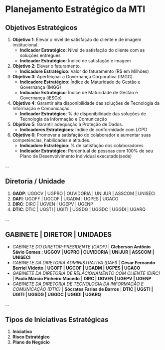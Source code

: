 # Planejamento Estratégico da MTI

## Objetivos Estratégicos
1. **Objetivo 1**: Elevar o nível de satisfação do cliente e de imagem institucional.  
   - **Indicador Estratégico**: Nível de satisfação do cliente com as soluções entregues
   - **Indicador Estratégico**: Índice de satisfação e imagem
2. **Objetivo 2**: Elevar o faturamento.  
   - **Indicadore Estratégico**: Valor do faturamento (R$ em Milhões)
3. **Objetivo 3**: Aperfeiçoar a Governança Corporativa (IMGG).  
   - **Indicadore Estratégico**: Índice de Maturidade de Gestão e Governança (IMGG)
   - **Indicador Estratégico**: Índice de Maturidade de Gestão e Governança (iESGo)
4. **Objetivo 4**: Garantir alta disponibilidade das soluções de Tecnologia da Informação e Comunicação.  
   - **Indicador Estratégico**: % de disponibilidade das soluções de Tecnologia da Informação e Comunicação
5. **Objetivo 5**: Garantir adequação à Proteção de Dados.  
   - **Indicadores Estratégicos**: Índice de conformidade com LGPD
6. **Objetivo 6**: Promover a satisfação do colaborador e aumentar suas competências, habilidades e atitudes.  
   - **Indicadore Estratégico**: % de satisfação dos colaboradores
   - **Indicador Estratégico**: Percentual de pessoas com 100% de seu Plano de Desenvolvimento Individual executado(sede)

...

## Diretoria / Unidade
1. **GADP**: UGGOV | UGPRO | OUVIDORIA | UNIJUR | ASSCOM | UNISECI
2. **DAFI**: UGOFF | UGCOF | UGADM | UGPES | UGACO
3. **DIRC**: DIRC | UGVEN | UGEPV | UGENP
4. **DTIC**: DTIC | UGSTI | UGITI | UGSDG | UGGDC | UGGDI | UGARQ

...

## GABINETE | DIRETOR | UNIDADES
- *GABINETE DO DIRETOR-PRESIDENTE (GADP)* | **Cleberson Antônio Sávio Gomes** : **UGGOV | UGPRO | OUVIDORIA | UNIJUR | ASSCOM | UNISECI**
- *GABINETE DA DIRETORIA ADMINISTRATIVA (DAFI)* | **César Fernando Berriel Vidotto** | **UGOFF | UGCOF | UGADM | UGPES | UGACO**
- *GABINETE DA DIRETORIA DE RELACIONAMENTO COM CLIENTE (DIRC)* | **Paulo Márcio Pinheiro Macedo** | **DIRC | UGVEN | UGEPV | UGENP**
- *GABINETE DA DIRETORIA DE TECNOLOGIA DA INFORMAÇÃO E COMUNICAÇÃO (DTIC)* | **Sócrates Farias de Barros** | **DTIC | UGSTI | UGITI | UGSDG | UGGDC | UGGDI | UGARQ**

...

## Tipos de Iniciativas Estratégicas
1. **Iniciativa**
2. **Risco Estratégico**
3. **Plano de Negócio**